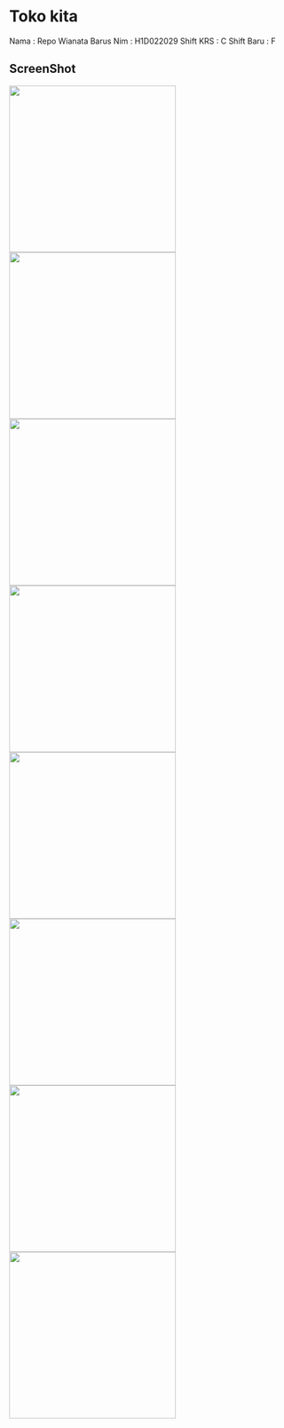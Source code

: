 # Toko kita
Nama : Repo Wianata Barus
Nim : H1D022029
Shift KRS : C
Shift Baru : F

## ScreenShot
<img src = "login.png" width = 300>
<img src = "registrasi.png" width = 300>
<img src = "list.png" width = 300>
<img src = "tambah.png" width = 300>
<img src = "detail.png" width = 300>
<img src = "ubah.png" width = 300>
<img src = "hapus.png" width = 300>
<img src = "logout.png" width = 300>
